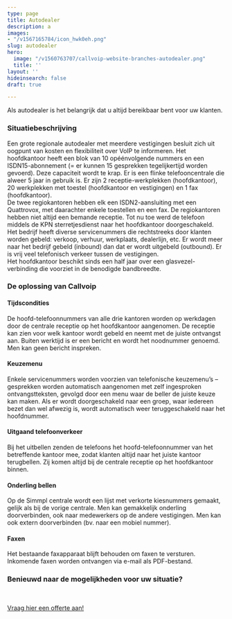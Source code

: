 ```yaml
---
type: page
title: Autodealer
description: a
images:
- "/v1567165784/icon_hwk0eh.png"
slug: autodealer
hero:
  image: "/v1560763707/callvoip-website-branches-autodealer.png"
  title: ''
layout: ''
hideinsearch: false
draft: true

---
```

Als autodealer is het belangrijk dat u altijd bereikbaar bent voor uw klanten.

### Situatiebeschrijving

Een grote regionale autodealer met meerdere vestigingen besluit zich uit oogpunt van kosten en flexibiliteit over VoIP te informeren. Het hoofdkantoor heeft een blok van 10 opéénvolgende nummers en een ISDN15-abonnement (= er kunnen 15 gesprekken tegelijkertijd worden gevoerd). Deze capaciteit wordt te krap. Er is een flinke telefooncentrale die alweer 5 jaar in gebruik is. Er zijn 2 receptie-werkplekken (hoofdkantoor), 20 werkplekken met toestel (hoofdkantoor en vestigingen) en 1 fax (hoofdkantoor).  
De twee regiokantoren hebben elk een ISDN2-aansluiting met een Quattrovox, met daarachter enkele toestellen en een fax. De regiokantoren hebben niet altijd een bemande receptie. Tot nu toe werd de telefoon middels de KPN sterretjesdienst naar het hoofdkantoor doorgeschakeld.  
Het bedrijf heeft diverse servicenummers die rechtstreeks door klanten worden gebeld: verkoop, verhuur, werkplaats, dealerlijn, etc. Er wordt meer naar het bedrijf gebeld (inbound) dan dat er wordt uitgebeld (outbound). Er is vrij veel telefonisch verkeer tussen de vestigingen.  
Het hoofdkantoor beschikt sinds een half jaar over een glasvezel-verbinding die voorziet in de benodigde bandbreedte.

### De oplossing van Callvoip

#### Tijdscondities

De hoofd-telefoonnummers van alle drie kantoren worden op werkdagen door de centrale receptie op het hoofdkantoor aangenomen. De receptie kan zien voor welk kantoor wordt gebeld en neemt met de juiste ontvangst aan. Buiten werktijd is er een bericht en wordt het noodnummer genoemd. Men kan geen bericht inspreken.

#### Keuzemenu

Enkele servicenummers worden voorzien van telefonische keuzemenu’s – gesprekken worden automatisch aangenomen met zelf ingesproken ontvangstteksten, gevolgd door een menu waar de beller de juiste keuze kan maken. Als er wordt doorgeschakeld naar een groep, waar iedereen bezet dan wel afwezig is, wordt automatisch weer teruggeschakeld naar het hoofdnummer.

#### Uitgaand telefoonverkeer

Bij het uitbellen zenden de telefoons het hoofd-telefoonnummer van het betreffende kantoor mee, zodat klanten altijd naar het juiste kantoor terugbellen. Zij komen altijd bij de centrale receptie op het hoofdkantoor binnen.

#### Onderling bellen

Op de Simmpl centrale wordt een lijst met verkorte kiesnummers gemaakt, gelijk als bij de vorige centrale. Men kan gemakkelijk onderling doorverbinden, ook naar medewerkers op de andere vestigingen. Men kan ook extern doorverbinden (bv. naar een mobiel nummer).

#### Faxen

Het bestaande faxapparaat blijft behouden om faxen te versturen. Inkomende faxen worden ontvangen via e-mail als PDF-bestand.

### Benieuwd naar de mogelijkheden voor uw situatie?

<br>

<a href="/offerte/" class="button">Vraag hier een offerte aan!</a>